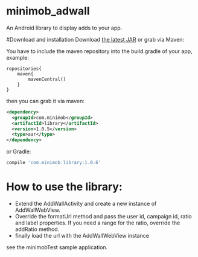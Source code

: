 # minimob_adwall
An Android library to display adds to your app.

#Download and installation
Download [the latest JAR][1] or grab via Maven:


You have to include the maven repository into the build.gradle of your app, example:
```maven
repositories{
    maven{
        mavenCentral()
    }
}
```
then you can grab it via maven:
```xml
<dependency>
  <groupId>com.minimob</groupId>
  <artifactId>library</artifactId>
  <version>1.0.5</version>
  <type>aar</type>
</dependency>
```
or Gradle:
```groovy
compile 'com.minimob:library:1.0.6'
```

# How to use the library:
- Extend the AddWallActivity and create a new instance of AddWallWebView.
- Override the formatUrl method and pass the user id, campaign id, ratio and label properties. If you need a range for the ratio, override the addRatio method.
- finally load the url with the AddWallWebView instance

see the minimobTest sample application.

[1]:https://github.com/shermanventures/minimob_adwall/blob/master/addwall.jar/raw=true
